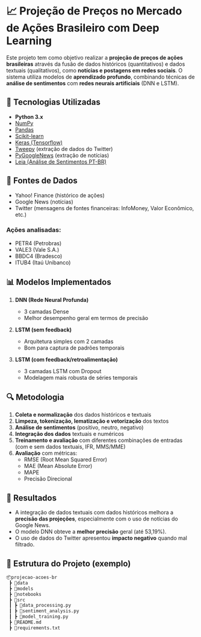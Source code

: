 # 📈 Projeção de Preços no Mercado de Ações Brasileiro com Deep Learning

Este projeto tem como objetivo realizar a **projeção de preços de ações brasileiras** através da fusão de dados históricos (quantitativos) e dados textuais (qualitativos), como **notícias e postagens em redes sociais**. O sistema utiliza modelos de **aprendizado profundo**, combinando técnicas de **análise de sentimentos** com **redes neurais artificiais** (DNN e LSTM).

## 🧠 Tecnologias Utilizadas

- **Python 3.x**
- [NumPy](https://numpy.org/)
- [Pandas](https://pandas.pydata.org/)
- [Scikit-learn](https://scikit-learn.org/)
- [Keras (Tensorflow)](https://keras.io/)
- [Tweepy](https://www.tweepy.org/) (extração de dados do Twitter)
- [PyGoogleNews](https://github.com/kotartemiy/pygooglenews) (extração de notícias)
- [Leia (Análise de Sentimentos PT-BR)](https://github.com/rafjaa/LeIA)

## 🧾 Fontes de Dados

- Yahoo! Finance (histórico de ações)
- Google News (notícias)
- Twitter (mensagens de fontes financeiras: InfoMoney, Valor Econômico, etc.)

### Ações analisadas:
- PETR4 (Petrobras)
- VALE3 (Vale S.A.)
- BBDC4 (Bradesco)
- ITUB4 (Itaú Unibanco)

## 📊 Modelos Implementados

1. **DNN (Rede Neural Profunda)**
   - 3 camadas Dense
   - Melhor desempenho geral em termos de precisão

2. **LSTM (sem feedback)**
   - Arquitetura simples com 2 camadas
   - Bom para captura de padrões temporais

3. **LSTM (com feedback/retroalimentação)**
   - 3 camadas LSTM com Dropout
   - Modelagem mais robusta de séries temporais

## 🔍 Metodologia

1. **Coleta e normalização** dos dados históricos e textuais
2. **Limpeza, tokenização, lematização e vetorização** dos textos
3. **Análise de sentimentos** (positivo, neutro, negativo)
4. **Integração dos dados** textuais e numéricos
5. **Treinamento e avaliação** com diferentes combinações de entradas (com e sem dados textuais, IFR, MMS/MME)
6. **Avaliação** com métricas:
   - RMSE (Root Mean Squared Error)
   - MAE (Mean Absolute Error)
   - MAPE
   - Precisão Direcional

## 📌 Resultados

- A integração de dados textuais com dados históricos melhora a **precisão das projeções**, especialmente com o uso de notícias do Google News.
- O modelo DNN obteve a **melhor precisão** geral (até 53,19%).
- O uso de dados do Twitter apresentou **impacto negativo** quando mal filtrado.

## 📁 Estrutura do Projeto (exemplo)
```bash
📦projecao-acoes-br
 ┣ 📂data
 ┣ 📂models
 ┣ 📂notebooks
 ┣ 📂src
 ┃ ┣ 📜data_processing.py
 ┃ ┣ 📜sentiment_analysis.py
 ┃ ┣ 📜model_training.py
 ┣ 📜README.md
 ┣ 📜requirements.txt

